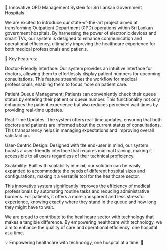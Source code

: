 🚀 Innovative OPD Management System for Sri Lankan Government Hospitals

We are excited to introduce our state-of-the-art project aimed at transforming Outpatient Department (OPD) operations within Sri Lankan government hospitals. By harnessing the power of electronic devices and smart TVs, our system is designed to enhance communication and operational efficiency, ultimately improving the healthcare experience for both medical professionals and patients.

🌟 Key Features:

Doctor-Friendly Interface: Our system provides an intuitive interface for doctors, allowing them to effortlessly display patient numbers for upcoming consultations. This feature streamlines the workflow for medical professionals, enabling them to focus more on patient care.

Patient Queue Management: Patients can conveniently check their queue status by entering their patient or queue number. This functionality not only enhances the patient experience but also reduces perceived wait times by providing real-time updates.

Real-Time Updates: The system offers real-time updates, ensuring that both doctors and patients are informed about the current status of consultations. This transparency helps in managing expectations and improving overall satisfaction.

User-Centric Design: Designed with the end-user in mind, our system boasts a user-friendly interface that requires minimal training, making it accessible to all users regardless of their technical proficiency.

Scalability: Built with scalability in mind, our solution can be easily expanded to accommodate the needs of different hospital sizes and configurations, making it a versatile tool for the healthcare sector.

This innovative system significantly improves the efficiency of medical professionals by automating routine tasks and reducing administrative burdens. For patients, it offers a more transparent and less stressful experience, knowing exactly where they stand in the queue and how long they might have to wait.

We are proud to contribute to the healthcare sector with technology that makes a tangible difference. By empowering healthcare with technology, we aim to enhance the quality of care and operational efficiency, one hospital at a time.

💡 Empowering healthcare with technology, one hospital at a time. 🏥
